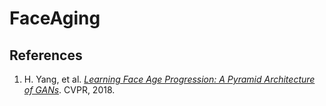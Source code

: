 # FaceAging

## References

1. H. Yang, et al. [*Learning Face Age Progression: A Pyramid Architecture of GANs*](https://arxiv.org/abs/1711.10352). CVPR, 2018.
